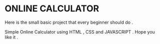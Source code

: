 # ONLINE CALCULATOR

Here is the small basic project that every beginner should do .

Simple Online Calculator using HTML , CSS and JAVASCRIPT . Hope you like it .
